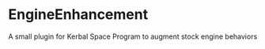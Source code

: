 EngineEnhancement
=================

A small plugin for Kerbal Space Program to augment stock engine behaviors

